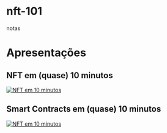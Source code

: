 # nft-101
notas

# Apresentações

## NFT em (quase) 10 minutos

[![NFT em 10 minutos](https://img.youtube.com/vi/B0jk7PoxHlw/0.jpg)](https://www.youtube.com/watch?v=B0jk7PoxHlw)

## Smart Contracts em (quase) 10 minutos

[![NFT em 10 minutos](https://img.youtube.com/vi/FpxMANUK1S0/0.jpg)](https://www.youtube.com/watch?v=FpxMANUK1S0)

